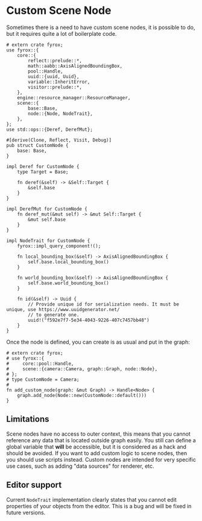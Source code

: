 # Custom Scene Node

Sometimes there is a need to have custom scene nodes, it is possible to do, but it requires quite a lot of boilerplate
code.

```rust,no_run
# extern crate fyrox;
use fyrox::{
    core::{
        reflect::prelude::*,
        math::aabb::AxisAlignedBoundingBox,
        pool::Handle,
        uuid::{uuid, Uuid},
        variable::InheritError,
        visitor::prelude::*,
    },
    engine::resource_manager::ResourceManager,
    scene::{
        base::Base,
        node::{Node, NodeTrait},
    },
};
use std::ops::{Deref, DerefMut};

#[derive(Clone, Reflect, Visit, Debug)]
pub struct CustomNode {
    base: Base,
}

impl Deref for CustomNode {
    type Target = Base;

    fn deref(&self) -> &Self::Target {
        &self.base
    }
}

impl DerefMut for CustomNode {
    fn deref_mut(&mut self) -> &mut Self::Target {
        &mut self.base
    }
}

impl NodeTrait for CustomNode {
    fyrox::impl_query_component!();

    fn local_bounding_box(&self) -> AxisAlignedBoundingBox {
        self.base.local_bounding_box()
    }

    fn world_bounding_box(&self) -> AxisAlignedBoundingBox {
        self.base.world_bounding_box()
    }

    fn id(&self) -> Uuid {
        // Provide unique id for serialization needs. It must be unique, use https://www.uuidgenerator.net/
        // to generate one.
        uuid!("f592e7f7-5e34-4043-9226-407c7457bb48")
    }
}
```

Once the node is defined, you can create is as usual and put in the graph:

```rust,no_run
# extern crate fyrox;
# use fyrox::{
#     core::pool::Handle,
#     scene::{camera::Camera, graph::Graph, node::Node},
# };
# type CustomNode = Camera;
# 
fn add_custom_node(graph: &mut Graph) -> Handle<Node> {
    graph.add_node(Node::new(CustomNode::default()))
}
```

## Limitations

Scene nodes have no access to outer context, this means that you cannot reference any data that is located outside 
graph easily. You still can define a global variable that **will** be accessible, but it is considered as a hack and
should be avoided. If you want to add custom logic to scene nodes, then you should use scripts instead. Custom nodes
are intended for very specific use cases, such as adding "data sources" for renderer, etc.

## Editor support

Current `NodeTrait` implementation clearly states that you cannot edit properties of your objects from the editor. 
This is a bug and will be fixed in future versions.

